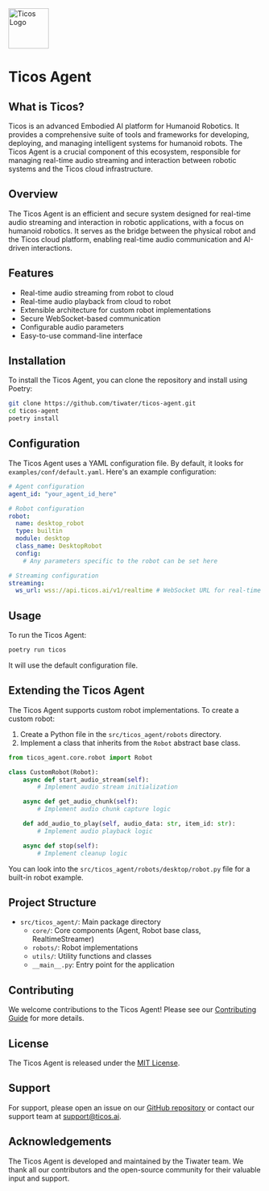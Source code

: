 <img src="https://dash.ticos.ai/logo.svg" alt="Ticos Logo" width="80" height="auto">

# Ticos Agent

## What is Ticos?

Ticos is an advanced Embodied AI platform for Humanoid Robotics. It provides a comprehensive suite of tools and frameworks for developing, deploying, and managing intelligent systems for humanoid robots. The Ticos Agent is a crucial component of this ecosystem, responsible for managing real-time audio streaming and interaction between robotic systems and the Ticos cloud infrastructure.

## Overview

The Ticos Agent is an efficient and secure system designed for real-time audio streaming and interaction in robotic applications, with a focus on humanoid robotics. It serves as the bridge between the physical robot and the Ticos cloud platform, enabling real-time audio communication and AI-driven interactions.

## Features

- Real-time audio streaming from robot to cloud
- Real-time audio playback from cloud to robot
- Extensible architecture for custom robot implementations
- Secure WebSocket-based communication
- Configurable audio parameters
- Easy-to-use command-line interface

## Installation

To install the Ticos Agent, you can clone the repository and install using Poetry:

```bash
git clone https://github.com/tiwater/ticos-agent.git
cd ticos-agent
poetry install
```

## Configuration

The Ticos Agent uses a YAML configuration file. By default, it looks for `examples/conf/default.yaml`. Here's an example configuration:

```yaml
# Agent configuration
agent_id: "your_agent_id_here"

# Robot configuration
robot:
  name: desktop_robot
  type: builtin
  module: desktop
  class_name: DesktopRobot
  config:
    # Any parameters specific to the robot can be set here

# Streaming configuration
streaming:
  ws_url: wss://api.ticos.ai/v1/realtime # WebSocket URL for real-time streaming
```

## Usage

To run the Ticos Agent:

```bash
poetry run ticos
```

It will use the default configuration file.

## Extending the Ticos Agent

The Ticos Agent supports custom robot implementations. To create a custom robot:

1. Create a Python file in the `src/ticos_agent/robots` directory.
2. Implement a class that inherits from the `Robot` abstract base class.

```python
from ticos_agent.core.robot import Robot

class CustomRobot(Robot):
    async def start_audio_stream(self):
        # Implement audio stream initialization

    async def get_audio_chunk(self):
        # Implement audio chunk capture logic

    def add_audio_to_play(self, audio_data: str, item_id: str):
        # Implement audio playback logic

    async def stop(self):
        # Implement cleanup logic
```

You can look into the `src/ticos_agent/robots/desktop/robot.py` file for a built-in robot example.

## Project Structure

- `src/ticos_agent/`: Main package directory
  - `core/`: Core components (Agent, Robot base class, RealtimeStreamer)
  - `robots/`: Robot implementations
  - `utils/`: Utility functions and classes
  - `__main__.py`: Entry point for the application

## Contributing

We welcome contributions to the Ticos Agent! Please see our [Contributing Guide](CONTRIBUTING.md) for more details.

## License

The Ticos Agent is released under the [MIT License](LICENSE).

## Support

For support, please open an issue on our [GitHub repository](https://github.com/tiwater/ticos-agent) or contact our support team at support@ticos.ai.

## Acknowledgements

The Ticos Agent is developed and maintained by the Tiwater team. We thank all our contributors and the open-source community for their valuable input and support.
